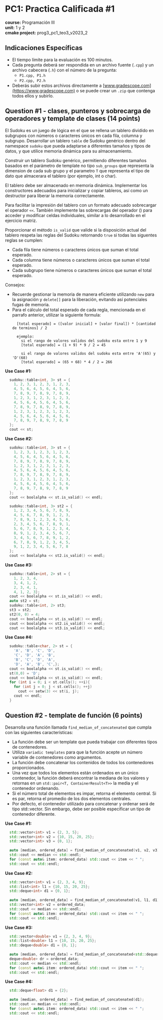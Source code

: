 # PC1: Practica Calificada #1
**course:** Programación III  
**unit:** 1 y 2  
**cmake project:** prog3_pc1_teo3_v2023_2
## Indicaciones Específicas
- El tiempo límite para la evaluación es 100 minutos.
- Cada pregunta deberá ser respondida en un archivo fuente (`.cpp`) y un archivo cabecera (`.h`) con el número de la pregunta:
    - `P1.cpp, P1.h`
    - `P2.cpp, P2.h`
- Deberás subir estos archivos directamente a [www.gradescope.com](https://www.gradescope.com) o se puede crear un `.zip` que contenga todos ellos y subirlo.


## Question #1 - clases, punteros y sobrecarga de operadores y template de clases (14 points)

El Sudoku es un juego de lógica en el que se rellena un tablero dividido en subgrupos con números o caracteres únicos en cada fila, columna y subgrupo. Desarrollar un tablero `table` de Sudoku genérico dentro del namespace `sudoku` que pueda adaptarse a diferentes tamaños y tipos de datos, y que utilice memoria dinámica para su almacenamiento.

Construir un tablero Sudoku genérico, permitiendo diferentes tamaños basados en el parámetro de template no tipo `sub_groups` que representa la dimension de cada sub grupo y el parametro `T` que representa el tipo de dato que almacerara el tablero (por ejemplo, int o char).

El tablero debe ser almacenado en memoria dinámica. Implementar los constructores adecuados para inicializar y copiar tableros, así como un destructor para liberar la memoria correctamente.

Para facilitar la impresión del tablero con un formato adecuado sobrecargar el operador `<<`. También implemente las sobrecargas del operador () para acceder y modificar celdas individuales, similar a lo desarrollado en el ejercicio matriz.

Proporcionar el método `is_valid` que valide si la disposición actual del tablero respeta las reglas del Sudoku retornando `true` si todas las siguentes reglas se cumplen:
  - Cada fila tiene números o caracteres únicos que suman el total esperado.
  - Cada columna tiene números o caracteres únicos que suman el total esperado.
  - Cada subgrupo tiene números o caracteres únicos que suman el total esperado.

Consejos:
- Recuerde gestionar la memoria de manera eficiente utilizando `new` para la asignación y `delete[]` para la liberación, evitando así potenciales fugas de memoria.
- Para el cálculo del total esperado de cada regla, mencionada en el parrafo anterior, utilizar la siguiente formula:
  ```
    [total esperado] = ([valor inicial] + [valor final]) * [cantidad de terminos] / 2
  
    ejemplo:
      si el rango de valores validos del sudoku esta entre 1 y 9
      [total esperado] = (1 + 9) * 9 / 2 = 45
  
      si el rango de valores validos del sudoku esta entre 'A'(65) y 'D'(68)
      [total esperado] = (65 + 68) * 4 / 2 = 266
  ```

**Use Case #1:**
```cpp
  sudoku::table<int, 3> st = {
    1, 2, 3, 1, 2, 3, 1, 2, 3,
    4, 5, 6, 4, 5, 6, 4, 5, 6,
    7, 8, 9, 7, 8, 9, 7, 8, 9,
    1, 2, 3, 1, 2, 3, 1, 2, 3,
    4, 5, 6, 4, 5, 6, 4, 5, 6,
    7, 8, 9, 7, 8, 9, 7, 8, 9,
    1, 2, 3, 1, 2, 3, 1, 2, 3,
    4, 5, 6, 4, 5, 6, 4, 5, 6,
    7, 8, 9, 7, 8, 9, 7, 8, 9
  };
  cout << st;
```

**Use Case #2:**
```cpp
  sudoku::table<int, 3> st = {
    1, 2, 3, 1, 2, 3, 1, 2, 3,
    4, 5, 6, 4, 5, 6, 4, 5, 6,
    7, 8, 9, 7, 8, 9, 7, 8, 9,
    1, 2, 3, 1, 2, 3, 1, 2, 3,
    4, 5, 6, 4, 5, 6, 4, 5, 6,
    7, 8, 9, 7, 8, 9, 7, 8, 9,
    1, 2, 3, 1, 2, 3, 1, 2, 3,
    4, 5, 6, 4, 5, 6, 4, 5, 6,
    7, 8, 9, 7, 8, 9, 7, 8, 9
  };
  cout << boolalpha << st.is_valid() << endl;

  sudoku::table<int, 3> st2 = {
    1, 2, 3, 4, 5, 6, 7, 8, 9,
    4, 5, 6, 7, 8, 9, 1, 2, 3,
    7, 8, 9, 1, 2, 3, 4, 5, 6,
    2, 3, 4, 5, 6, 7, 8, 9, 1,
    5, 6, 7, 8, 9, 1, 2, 3, 4,
    8, 9, 1, 2, 3, 4, 5, 6, 7,
    3, 4, 5, 6, 7, 8, 9, 1, 2,
    6, 7, 8, 9, 1, 2, 3, 4, 5,
    9, 1, 2, 3, 4, 5, 6, 7, 8
  };
  cout << boolalpha << st2.is_valid() << endl;
```

**Use Case #3:**

```cpp
  sudoku::table<int, 2> st = {
    1, 2, 3, 4,
    3, 4, 1, 2,
    2, 3, 4, 1,
    4, 1, 2, 3};
  cout << boolalpha << st.is_valid() << endl;
  auto st2 = st;
  sudoku::table<int, 2> st3;
  st3 = st2;
  st2(0, 0) = 4;
  cout << boolalpha << st.is_valid() << endl;
  cout << boolalpha << st2.is_valid() << endl;
  cout << boolalpha << st3.is_valid() << endl;
```

**Use Case #4:**

```cpp
  sudoku::table<char, 2> st = {
    'A', 'B', 'C', 'D',
    'C', 'D', 'A', 'B',
    'B', 'C', 'D', 'A',
    'D', 'A', 'B', 'C',};
  cout << boolalpha << st.is_valid() << endl;
  st(0,0) = 'D';
  cout << boolalpha << st.is_valid() << endl;
  for (int i = 0; i < st.cells(); ++i){
    for (int j = 0; j < st.cells(); ++j)
      cout << setw(3) << st(i, j);
    cout << endl;
  }
```

## Question #2 - template de función (6 points)

Desarrolla una función llamada `find_median_of_concatenated` que cumpla con las siguientes características:

- La función debe ser un template que pueda trabajar con diferentes tipos de contenedores.
- Utiliza `variadic templates` para que la función acepte un número variable de contenedores como argumentos.
- La función debe concatenar los contenidos de todos los contenedores proporcionados.
- Una vez que todos los elementos están ordenados en un único contenedor, la función deberá encontrar la mediana de los valores y retornas en un `std::pair<T, ContainerResult<T>>` la media y el contenedor ordenando.
- Si el número total de elementos es impar, retorna el elemento central. Si es par, retorna el promedio de los dos elementos centrales.
- Por defecto, el contenedor utilizado para concatenar y ordenar será de tipo std::vector. Sin embargo, debe ser posible especificar un tipo de contenedor diferente.

**Use Case #1:**
```cpp
  std::vector<int> v1 = {2, 3, 5};
  std::vector<int> v2 = {10, 15, 20, 25};
  std::vector<int> v3 = {0, 1};
  
  auto [median, ordered_data] = find_median_of_concatenated(v1, v2, v3);
  std::cout << median << std::endl;
  for (const auto& item: ordered_data) std::cout << item << " ";
  std::cout << std::endl;
```

**Use Case #2:**
```cpp
  std::vector<int> v1 = {2, 3, 4, 9};
  std::list<int> l1 = {10, 15, 20, 25};
  std::deque<int> d1 = {0, 1};
  
  auto [median, ordered_data] = find_median_of_concatenated(v1, l1, d1);
  std::vector<int> v2 = ordered_data;
  std::cout << median << std::endl;
  for (const auto& item: ordered_data) std::cout << item << " ";
  std::cout << std::endl;
```

**Use Case #3:**
```cpp
  std::vector<double> v1 = {2, 3, 4, 9};
  std::list<double> l1 = {10, 15, 20, 25};
  std::deque<double> d1 = {0, 1};
  
  auto [median, ordered_data] = find_median_of_concatenated<std::deque>(v1, l1, d1);
  deque<double> dr = ordered_data;
  std::cout << median << std::endl;
  for (const auto& item: ordered_data) std::cout << item << " ";
  std::cout << std::endl;
```

**Use Case #4:**
```cpp
  std::deque<float> d1 = {2};
  
  auto [median, ordered_data] = find_median_of_concatenated(d1);
  std::cout << median << std::endl;
  for (const auto& item: ordered_data) std::cout << item << " ";
  std::cout << std::endl;
```

